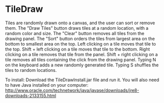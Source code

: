 # TileDraw
Tiles are randomly drawn onto a canvas, and the user can sort or remove them. The "Draw Tiles" button draws tiles at a random location, with a random color and size. The "Clear" button removes all tiles from the drawing panel. The "Sort" button orders the tiles from largest area on the bottom to smallest area on the top. Left clicking on a tile moves that tile to the top. Shift + left clicking on a tile moves that tile to the bottom. Right clicking on a tile removes that tile from the panel. Shift + right clicking on a tile removes all tiles containing the click from the drawing panel. Typing N on the keyboard adds a new randomly generated tile. Typing S shuffles the tiles to random locations.

To install:
Download the TileDrawInstall.jar file and run it. You will also need to have Java installed on your computer: http://www.oracle.com/technetwork/java/javase/downloads/jre8-downloads-2133155.html
